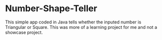 # Number-Shape-Teller
This simple app coded in Java tells whether the inputed number is Triangular or Square. 
This was more of a learning project for me and not a showcase project.

